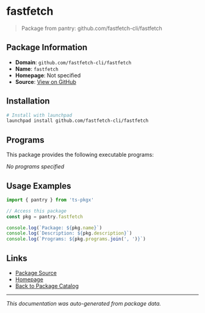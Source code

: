 # fastfetch

> Package from pantry: github.com/fastfetch-cli/fastfetch

## Package Information

- **Domain**: `github.com/fastfetch-cli/fastfetch`
- **Name**: `fastfetch`
- **Homepage**: Not specified
- **Source**: [View on GitHub](https://github.com/pkgxdev/pantry/tree/main/projects/github.com/fastfetch-cli/fastfetch/package.yml)

## Installation

```bash
# Install with launchpad
launchpad install github.com/fastfetch-cli/fastfetch
```

## Programs

This package provides the following executable programs:

*No programs specified*

## Usage Examples

```typescript
import { pantry } from 'ts-pkgx'

// Access this package
const pkg = pantry.fastfetch

console.log(`Package: ${pkg.name}`)
console.log(`Description: ${pkg.description}`)
console.log(`Programs: ${pkg.programs.join(', ')}`)
```

## Links

- [Package Source](https://github.com/pkgxdev/pantry/tree/main/projects/github.com/fastfetch-cli/fastfetch/package.yml)
- [Homepage](#)
- [Back to Package Catalog](../../../package-catalog.md)

---

*This documentation was auto-generated from package data.*
